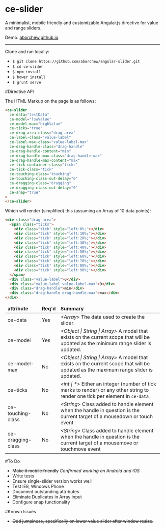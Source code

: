 ce-slider
==========================

A minimalist, mobile friendly and customizable Angular.js directive for value and range sliders.

Demo: [aborchew.github.io](http://aborchew.github.io/ce-slider)

---------------

Clone and run locally: 

 * `$ git clone https://github.com/aborchew/angular-slider.git`
 * `$ cd ce-slider`
 * `$ npm install`
 * `$ bower install`
 * `$ grunt serve`

#Directive API

The HTML Markup on the page is as follows:
````HTML
<ce-slider
  ce-data="testData"
  ce-model="lowValue"
  ce-model-max="highValue"
  ce-ticks="true"
  ce-drag-area-class="drag-area"
  ce-label-class="value-label"
  ce-label-max-class="value-label-max"
  ce-drag-handle-class="drag-handle"
  ce-drag-handle-content="min"
  ce-drag-handle-max-class="drag-handle-max"
  ce-drag-handle-max-content="max"
  ce-tick-container-class="ticks"
  ce-tick-class="tick"
  ce-touching-class="touching"
  ce-touching-class-out-delay="0"
  ce-dragging-class="dragging"
  ce-dragging-class-out-delay="0"
  ce-snap="true"
>
</ce-slider>
````

Which will render (simplified) this (assuming an Array of 10 data points):
````HTML
<div class="drag-area">
  <span class="ticks">
    <div class="tick" style="left:0%;"></div>
    <div class="tick" style="left:10%;"></div>
    <div class="tick" style="left:20%;"></div>
    <div class="tick" style="left:30%;"></div>
    <div class="tick" style="left:40%;"></div>
    <div class="tick" style="left:50%;"></div>
    <div class="tick" style="left:60%;"></div>
    <div class="tick" style="left:70%;"></div>
    <div class="tick" style="left:80%;"></div>
    <div class="tick" style="left:90%;"></div>
  </span>
  <div class="value-label">0</div>
  <div class="value-label value-label-max">9</div>
  <div class="drag-handle">min</div>
  <div class="drag-handle drag-handle-max">max</div>
</div>
````

<table>
    <thead>
		<tr>
        	<td><b>attribute</b></td>
        	<td><b>Req'd</b></td>
			<td><b>Summary</b></td>
   		</tr>
	</thead>
	<tbody>
		<tr>
        	<td>ce-data</td>
        	<td>Yes</td>
			<td><i>&lt;Array&gt;</i> The data used to create the slider.</td>
   		</tr>
		<tr>
        	<td>ce-model</td>
        	<td>Yes</td>
			<td><i>&lt;Object | String | Array&gt;</i> A model that exists on the current scope that will be updated as the minimum range slider is updated.</td>
   		</tr>
		<tr>
        	<td>ce-model-max</td>
        	<td>No</td>
			<td><i>&lt;Object | String | Array&gt;</i> A model that exists on the current scope that will be updated as the maximum range slider is updated.</td>
   		</tr>
		<tr>
        	<td>ce-ticks</td>
        	<td>No</td>
			<td><i>&lt;int | *&gt;</i> Either an integer (number of tick marks to render) or any other string to render one tick per element in <code>ce-data</code></td>
   		</tr>
		<tr>
        	<td>ce-touching-class</td>
        	<td>No</td>
			<td><i>&lt;String&gt;</i> Class added to handle element when the handle in question is the current target of a mousedown or touch event</td>
   		</tr>
		<tr>
        	<td>ce-dragging-class</td>
        	<td>No</td>
			<td><i>&lt;String&gt;</i> Class added to handle element when the handle in question is the current target of a mousemove or touchmove event</td>
   		</tr>
	</tbody>
</table>

#To Do

 * ~~Make it mobile friendly~~ *Confirmed working on Android and iOS*
 * Write tests
 * Ensure single-slider version works well
 * Test IE8, Windows Phone
 * Document outstanding attributes
 * Eliminate Duplicates in Array input
 * Configure snap functionality

#Known Issues

 * ~~Odd jumpiness, specifically on lower value slider after window resize.~~
